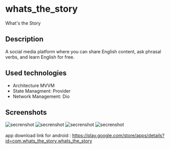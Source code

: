 # whats_the_story

What's the Story

## Description

A social media platform where you can share English content, ask phrasal verbs, and learn English for free.

## Used technologies
- Architecture MVVM
- State Managment: Provider
- Network Management: Dio
## Screenshots
![secrenshot](https://play-lh.googleusercontent.com/JjDu2DWB2qPgSdunzT5WwLblOaA8KimyEIAGjwk_5I-wJZmvbZzsHDqStIWeSKLTEQ=w526-h296-rw)
![secrenshot](https://play-lh.googleusercontent.com/JGE3001FjRrf50WUCMc8UiHTRq1vtULVOpfawbRYvL4zV6x5G5UHh9WJ3HzArXoWsbY=w526-h296-rw)
![secrenshot](https://play-lh.googleusercontent.com/LsYZdnADzqe712arFbAkca8AvHmrNG_7DH-wRPchAlZ98gVege2oLwTqkPpyKfEVO98d=w526-h296-rw)
![secrenshot](https://play-lh.googleusercontent.com/sTKto9mhXyuH714_lzYpYexFLXnIo9Sg_H1lQgvJ7a8f0-74UGtfwHG8sFnuic8tH0_G=w526-h296-rw)
<br/> <br/>
app download link for android : https://play.google.com/store/apps/details?id=com.whats_the_story.whats_the_story
<br/>
